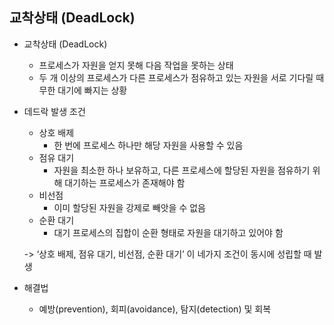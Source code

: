 ## 교착상태 (DeadLock)
- 교착상태 (DeadLock)
    - 프로세스가 자원을 얻지 못해 다음 작업을 못하는 상태
    - 두 개 이상의 프로세스가 다른 프로세스가 점유하고 있는 자원을 서로 기다릴 때 무한 대기에 빠지는 상황
- 데드락 발생 조건
    - 상호 배제
        - 한 번에 프로세스 하나만 해당 자원을 사용할 수 있음
    - 점유 대기
        - 자원을 최소한 하나 보유하고, 다른 프로세스에 할당된 자원을 점유하기 위해 대기하는 프로세스가 존재해야 함
    - 비선점
        - 이미 할당된 자원을 강제로 빼앗을 수 없음
    - 순환 대기
        - 대기 프로세스의 집합이 순환 형태로 자원을 대기하고 있어야 함
          
    -> ‘상호 배제, 점유 대기, 비선점, 순환 대기’ 이 네가지 조건이 동시에 성립할 때 발생
- 해결법
    - 예방(prevention), 회피(avoidance), 탐지(detection) 및 회복
